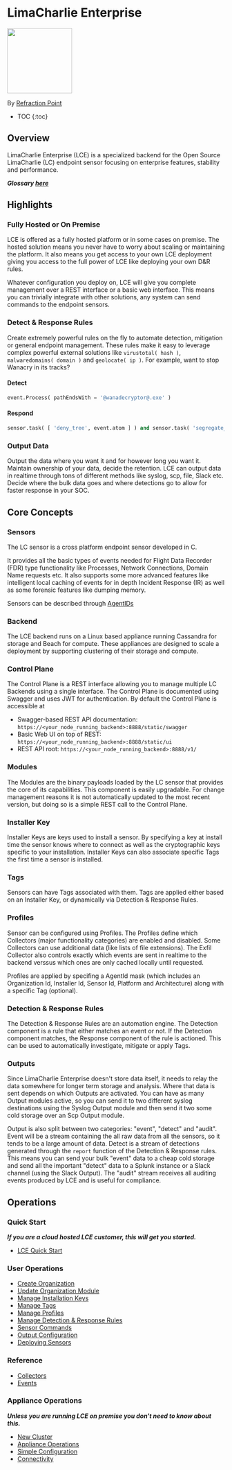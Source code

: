 # LimaCharlie Enterprise

<img src="https://lcio.nyc3.digitaloceanspaces.com/lc.png" width="150">

By [Refraction Point](https://www.refractionpoint.com)

* TOC
{:toc}

## Overview
LimaCharlie Enterprise (LCE) is a specialized backend for the Open Source LimaCharlie (LC) endpoint 
sensor focusing on enterprise features, stability and performance.

***Glossary [here](glossary.md)***

## Highlights
### Fully Hosted or On Premise
LCE is offered as a fully hosted platform or in some cases on premise. The hosted solution means you never have
to worry about scaling or maintaining the platform. It also means you get access to your own LCE deployment giving
you access to the full power of LCE like deploying your own D&R rules.

Whatever configuration you deploy on, LCE will give you complete management over a REST interface or a basic web interface.
This means you can trivially integrate with other solutions, any system can send commands to the endpoint sensors.

### Detect & Response Rules
Create extremely powerful rules on the fly to automate detection, mitigation or general endpoint management. These rules
make it easy to leverage complex powerful external solutions like `virustotal( hash )`, `malwaredomains( domain )` and 
`geolocate( ip )`. For example,
want to stop Wanacry in its tracks?

#### Detect
```python
event.Process( pathEndsWith = '@wanadecryptor@.exe' )
```
#### Respond
```python
sensor.task( [ 'deny_tree', event.atom ] ) and sensor.task( 'segregate_network' ) and report( name = 'wanacry' )
```

### Output Data
Output the data where you want it and for however long you want it. Maintain ownership of your data, decide the retention.
LCE can output data in realtime through tons of different methods like syslog, scp, file, Slack etc. Decide where the bulk
data goes and where detections go to allow for faster response in your SOC.

## Core Concepts
### Sensors
The LC sensor is a cross platform endpoint sensor developed in C.

It provides all the basic types of events needed
for Flight Data Recorder (FDR) type functionality like Processes, Network Connections, Domain Name requests etc.
It also supports some more advanced features like intelligent local caching of events for in depth Incident Response (IR)
as well as some forensic features like dumping memory.

Sensors can be described through [AgentIDs](agentid.md)

### Backend
The LCE backend runs on a Linux based appliance running Cassandra for storage and Beach for compute. These appliances
are designed to scale a deployment by supporting clustering of their storage and compute.

### Control Plane
The Control Plane is a REST interface allowing you to manage multiple LC Backends using a single interface. The Control Plane
is documented using Swagger and uses JWT for authentication. By default the Control Plane is accessible at
* Swagger-based REST API documentation: `https://<your_node_running_backend>:8888/static/swagger`
* Basic Web UI on top of REST: `https://<your_node_running_backend>:8888/static/ui`
* REST API root: `https://<your_node_running_backend>:8888/v1/`

### Modules
The Modules are the binary payloads loaded by the LC sensor that provides the core of its capabilities. This component
is easily upgradable. For change management reasons it is not automatically updated to the most recent version, but
doing so is a simple REST call to the Control Plane.

### Installer Key
Installer Keys are keys used to install a sensor. By specifying a key at install time the sensor knows where to connect
as well as the cryptographic keys specific to your installation. Installer Keys can also associate specific Tags the first
time a sensor is installed.

### Tags
Sensors can have Tags associated with them. Tags are applied either based on an Installer Key, or
dynamically via Detection & Response Rules.

### Profiles
Sensor can be configured using Profiles. The Profiles define which Collectors (major functionality categories)
are enabled and disabled. Some Collectors can use additional data (like lists of file extensions). The Exfil Collector
also controls exactly which events are sent in realtime to the backend verssus which ones are only cached locally until
requested.

Profiles are applied by specifing a AgentId mask (which includes an Organization Id, Installer Id, Sensor Id, Platform
and Architecture) along with a specific Tag (optional).

### Detection & Response Rules
The Detection & Response Rules are an automation engine. The Detection component is a rule that either matches an event
or not. If the Detection component matches, the Response component of the rule is actioned. This can be used to automatically
investigate, mitigate or apply Tags.

### Outputs
Since LimaCharlie Enterprise doesn't store data itself, it needs to relay the data somewhere for longer term storage
and analysis. Where that data is sent depends on which Outputs are activated. You can have as many Output modules
active, so you can send it to two different syslog destinations using the Syslog Output module and then send it two
some cold storage over an Scp Output module.

Output is also split between two categories: "event", "detect" and "audit". Event will be a stream containing the all raw data from
all the sensors, so it tends to be a large amount of data. Detect is a stream of detections generated through the `report`
function of the Detection & Response rules. This means you can send your bulk "event" data to a cheap cold storage and
send all the important "detect" data to a Splunk instance or a Slack channel (using the Slack Output). The "audit" stream
receives all auditing events produced by LCE and is useful for compliance.

## Operations

### Quick Start
***If you are a cloud hosted LCE customer, this will get you started.***
* [LCE Quick Start](lce_quick_start.md)

### User Operations
* [Create Organization](new_org.md)
* [Update Organization Module](update_org.md)
* [Manage Installation Keys](manage_keys.md)
* [Manage Tags](tagging.md)
* [Manage Profiles](profiles.md)
* [Manage Detection & Response Rules](dr.md)
* [Sensor Commands](sensor_commands.md)
* [Output Configuration](outputs.md)
* [Deploying Sensors](deploy_sensor.md)

### Reference
* [Collectors](collectors.md)
* [Events](events.md)

### Appliance Operations
***Unless you are running LCE on premise you don't need to know about this.***
* [New Cluster](new_cluster.md)
* [Appliance Operations](appliance_ops.md)
* [Simple Configuration](simple_conf.md)
* [Connectivity](connectivity.md)